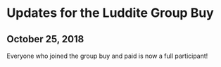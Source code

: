 # Updates for the Luddite Group Buy

## October 25, 2018
Everyone who joined the group buy and paid is now a full participant!
